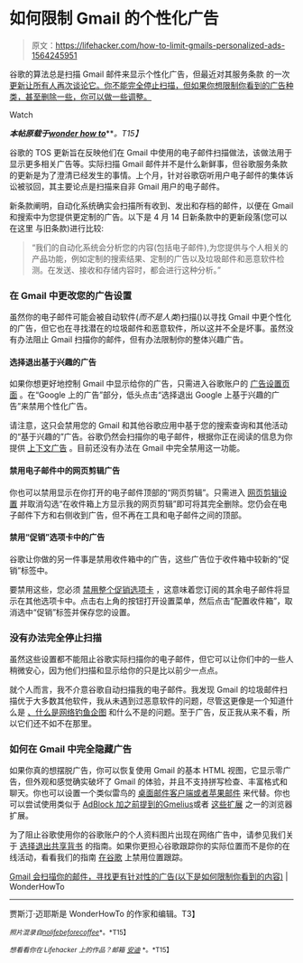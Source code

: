 # 如何限制 Gmail 的个性化广告

> 原文：<https://lifehacker.com/how-to-limit-gmails-personalized-ads-1564245951>

谷歌的算法总是扫描 Gmail 邮件来显示个性化广告，但最近对其服务条款 的一次 [更新让所有人再次谈论它。你不能完全停止扫描，但如果你想限制你看到的广告种类，甚至删除一些，你可以做一些调整。](http://www.google.com/intl/en/policies/terms/)

Watch

***本帖原载于***[***wonder how to***](http://internet.wonderhowto.com/how-to/gmail-scans-your-emails-for-more-targeted-ads-heres-limit-what-you-see-0154412/)***。*T15】**

谷歌的 TOS 更新旨在反映他们在 Gmail 中使用的电子邮件扫描做法，该做法用于显示更多相关广告等。实际扫描 Gmail 邮件并不是什么新鲜事，但谷歌服务条款的更新是为了澄清已经发生的事情。上个月，针对谷歌窃听用户电子邮件的集体诉讼被驳回，其主要论点是扫描来自非 Gmail 用户的电子邮件。

新条款阐明，自动化系统确实会扫描所有收到、发出和存档的邮件，以便在 Gmail 和搜索中为您提供更定制的广告。以下是 4 月 14 日新条款中的更新段落(您可以在这里 与旧条款)进行比较:

> “我们的自动化系统会分析您的内容(包括电子邮件),为您提供与个人相关的产品功能，例如定制的搜索结果、定制的广告以及垃圾邮件和恶意软件检测。在发送、接收和存储内容时，都会进行这种分析。”

### 在 Gmail 中更改您的广告设置

虽然你的电子邮件可能会被自动软件(*而不是人类*)扫描()以寻找 Gmail 中更个性化的广告，但它也在寻找潜在的垃圾邮件和恶意软件，所以这并不全是坏事。虽然没有办法阻止 Gmail 扫描你的邮件，但有办法限制你的整体兴趣广告。

#### 选择退出基于兴趣的广告

如果你想更好地控制 Gmail 中显示给你的广告，只需进入谷歌账户的 [广告设置页面](https://www.google.com/settings/u/0/ads) 。在“Google 上的广告”部分，低头点击“选择退出 Google 上基于兴趣的广告”来禁用个性化广告。

请注意，这只会禁用您的 Gmail 和其他谷歌应用中基于您的搜索查询和其他活动的“基于兴趣的”广告。谷歌仍然会扫描你的电子邮件，根据你正在阅读的信息为你提供 [上下文广告](https://support.google.com/mail/answer/6603?hl=en) 。目前还没有办法在 Gmail 中完全禁用这一功能。

#### 禁用电子邮件中的网页剪辑广告

你也可以禁用显示在你打开的电子邮件顶部的“网页剪辑”。只需进入 [网页剪辑设置](https://mail.google.com/mail/u/0/#settings/webclips) 并取消勾选“在收件箱上方显示我的网页剪辑”即可将其完全删除。您仍会在电子邮件下方和右侧收到广告，但不再在工具和电子邮件之间的顶部。

#### 禁用“促销”选项卡中的广告

谷歌让你做的另一件事是禁用收件箱中的广告，这些广告位于收件箱中较新的“促销”标签中。

要禁用这些，您必须 [禁用整个促销选项卡](http://lifehacker.com/gmail-has-new-ads-that-look-like-emails-heres-how-to-869801784) ，这意味着您订阅的其余电子邮件将显示在其他选项卡中。点击右上角的按钮打开设置菜单，然后点击“配置收件箱”，取消选中“促销”标签并保存您的设置。

### 没有办法完全停止扫描

虽然这些设置都不能阻止谷歌实际扫描你的电子邮件，但它可以让你们中的一些人稍微安心，因为他们扫描和显示给你的只是比以前少一点点。

就个人而言，我不介意谷歌自动扫描我的电子邮件。我发现 Gmail 的垃圾邮件扫描优于大多数其他软件，我从未遇到过恶意软件的问题，尽管这更像是一个知道什么是 [、什么是网络钓鱼企图](http://null-byte.wonderhowto.com/how-to/hack-like-pro-spear-phish-with-social-engineering-toolkit-set-backtrack-0148571/) 和什么不是的问题。至于广告，反正我从来不看，所以它们还不如不在那里。

### 如何在 Gmail 中完全隐藏广告

如果你真的想摆脱广告，你可以恢复使用 Gmail 的基本 HTML 视图，它显示零广告，但外观和感觉确实破坏了 Gmail 的体验，并且不支持拼写检查、丰富格式和聊天。你也可以设置一个类似雷鸟的 [桌面邮件客户端或者苹果邮件](http://lifehacker.com/should-i-be-using-a-desktop-email-client-5925096) 来代替。你也可以尝试使用类似于 [AdBlock 加](http://internet.wonderhowto.com/how-to/use-ad-blockers-stop-ads-from-displaying-your-web-browser-0126987/)[之前提到的](http://lifehacker.com/gmelius-makes-gmails-user-interface-awesome-and-ad-free-5904466)[Gmelius](http://gmelius.com/)或者 [这些扩展](http://lifehacker.com/how-to-hide-ads-in-gmail-5879757) 之一的浏览器扩展。

为了阻止谷歌使用你的谷歌账户的个人资料图片出现在网络广告中，请参见我们关于 [选择退出共享背书](http://internet.wonderhowto.com/how-to/prevent-google-from-using-your-profile-picture-ads-0149019/) 的指南。如果你更担心谷歌跟踪你的实际位置而不是你的在线活动，看看我们的指南 [在谷歌](http://internet.wonderhowto.com/how-to/psa-googles-keeping-tabs-your-location-heres-stop-them-0149984/) 上禁用位置跟踪。

[Gmail 会扫描你的邮件，寻找更有针对性的广告(以下是如何限制你看到的内容)](http://internet.wonderhowto.com/how-to/gmail-scans-your-emails-for-more-targeted-ads-heres-limit-what-you-see-0154412/) | WonderHowTo

* * *

贾斯汀·迈耶斯是 WonderHowTo 的作家和编辑。T3】

<small>*照片混录自*</small>[<small>*nolifebeforecoffee*</small>](https://www.flickr.com/photos/nolifebeforecoffee/124659356/sizes/o/)<small>*。*T15】</small>

<small>*想看看你在 Lifehacker 上的作品？邮箱*</small> [<small>*安迪*</small>](mailto:andy@lifehacker.com) <small>*。*T15】</small>